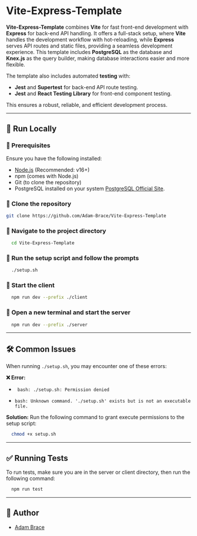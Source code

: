 # Vite-Express-Template

**Vite-Express-Template** combines **Vite** for fast front-end development with **Express** for back-end API handling. It offers a full-stack setup, where **Vite** handles the development workflow with hot-reloading, while **Express** serves API routes and static files, providing a seamless development experience. This template includes **PostgreSQL** as the database and **Knex.js** as the query builder, making database interactions easier and more flexible.

The template also includes automated **testing** with:

-   **Jest** and **Supertest** for back-end API route testing.
-   **Jest** and **React Testing Library** for front-end component testing.

This ensures a robust, reliable, and efficient development process.

---

## 🚀 Run Locally

### 📌 Prerequisites

Ensure you have the following installed:

-   [Node.js](https://nodejs.org/) (Recommended: v16+)
-   npm (comes with Node.js)
-   Git (to clone the repository)
-   PostgreSQL installed on your system [PostgreSQL Official Site](https://www.postgresql.org/download/).

### 🔹 Clone the repository

```bash
git clone https://github.com/Adam-Brace/Vite-Express-Template
```

### 🔹 Navigate to the project directory

```bash
  cd Vite-Express-Template
```

### 🔹 Run the setup script and follow the prompts

```bash
  ./setup.sh
```

### 🔹 Start the client

```bash
  npm run dev --prefix ./client
```

### 🔹 Open a new terminal and start the server

```bash
  npm run dev --prefix ./server
```

---

## 🛠 Common Issues

When running `./setup.sh`, you may encounter one of these errors:

**❌ Error:**

-   ` bash: ./setup.sh: Permission denied`

-   `bash: Unknown command. './setup.sh' exists but is not an executable file.`

**Solution:**
Run the following command to grant execute permissions to the setup script:

```bash
  chmod +x setup.sh
```

---

## ✅ Running Tests

To run tests, make sure you are in the server or client directory, then run the following command:

```bash
  npm run test
```

---

## 👤 Author

-   [Adam Brace](https://github.com/Adam-Brace)

